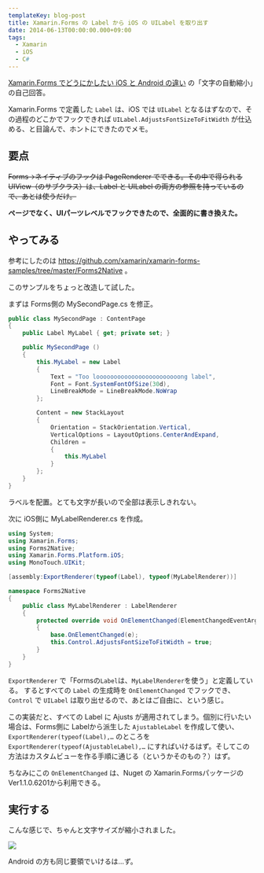 ```yaml
---
templateKey: blog-post
title: Xamarin.Forms の Label から iOS の UILabel を取り出す
date: 2014-06-13T00:00:00.000+09:00
tags:
  - Xamarin
  - iOS
  - C#
---
```

[Xamarin.Forms でどうにかしたい iOS と Android の違い]( http://qiita.com/amay077/items/12979585ac3e2dcacacb) の「文字の自動縮小」の自己回答。
<!--more-->

Xamarin.Forms で定義した ``Label`` は、iOS では ``UILabel`` となるはずなので、その過程のどこかでフックできれば ``UILabel.AdjustsFontSizeToFitWidth`` が仕込める、と目論んで、ホントにできたのでメモ。

## 要点

~~Forms→ネイティブのフックは PageRenderer でできる。その中で得られる UIView（のサブクラス）は、Label と UILabel の両方の参照を持っているので、あとは使うだけ。~~

**ページでなく、UIパーツレベルでフックできたので、全面的に書き換えた。**

## やってみる

参考にしたのは https://github.com/xamarin/xamarin-forms-samples/tree/master/Forms2Native 。

このサンプルをちょっと改造して試した。

まずは Forms側の MySecondPage.cs を修正。

```csharp MySecondPage.cs
public class MySecondPage : ContentPage
{
    public Label MyLabel { get; private set; }

	public MySecondPage ()
	{
        this.MyLabel = new Label
        {
            Text = "Too loooooooooooooooooooooooong label",
            Font = Font.SystemFontOfSize(30d),
            LineBreakMode = LineBreakMode.NoWrap
        };

        Content = new StackLayout
        {
            Orientation = StackOrientation.Vertical,
            VerticalOptions = LayoutOptions.CenterAndExpand,
            Children = 
            {
                this.MyLabel
            }
        };
	}
}
```

ラベルを配置。とても文字が長いので全部は表示しきれない。

次に iOS側に MyLabelRenderer.cs を作成。

```csharp MyLabelRenderer.cs
using System;
using Xamarin.Forms;
using Forms2Native;
using Xamarin.Forms.Platform.iOS;
using MonoTouch.UIKit;

[assembly:ExportRenderer(typeof(Label), typeof(MyLabelRenderer))]

namespace Forms2Native
{
    public class MyLabelRenderer : LabelRenderer
    {
        protected override void OnElementChanged(ElementChangedEventArgs<Label> e)
        {
            base.OnElementChanged(e);
            this.Control.AdjustsFontSizeToFitWidth = true;
        }
    }
}
```

``ExportRenderer`` で「Formsの``Label``は、``MyLabelRenderer``を使う」と定義している。
するとすべての ``Label`` の生成時を ``OnElementChanged`` でフックでき、``Control`` で ``UILabel`` は取り出せるので、あとはご自由に、という感じ。

この実装だと、すべての Label に Ajusts が適用されてしまう。個別に行いたい場合は、Forms側に Labelから派生した ``AjustableLabel`` を作成して使い、``ExportRenderer(typeof(Label),…`` のところを ``ExportRenderer(typeof(AjustableLabel),…`` にすればいけるはず。そしてこの方法はカスタムビューを作る手順に通じる（というかそのもの？）はず。

ちなみにこの ``OnElementChanged`` は、Nuget の Xamarin.Formsパッケージの Ver1.1.0.6201から利用できる。

## 実行する

こんな感じで、ちゃんと文字サイズが縮小されました。

![](/img/posts/getting_uilabel_from_xamarin_forms.png)

Android の方も同じ要領でいけるは…ず。
